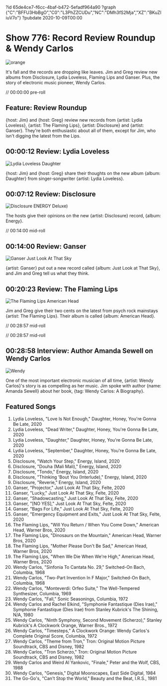 ?id 65de4ce7-f6cc-4baf-b472-5efadf964a90
?graph {"C":"BFFU3HbBgO","C0":"L3PhZZCUDu","NC":"DMh3fS2Mja","XZ":"BKuZIiuV7o"}
?pubdate 2020-10-09T00:00
# Show 776: Record Review Roundup & Wendy Carlos


![orange](https://static.soundopinions.org/images/2020/copy.jpeg)


It's fall and the records are dropping like leaves. Jim and Greg review new albums from Disclosure, Lydia Loveless, Flaming Lips and Ganser. Plus, the story of electronic music pioneer, Wendy Carlos.


// 00:00:00 pre-roll

## Feature: Review Roundup

{host: Jim} and {host: Greg} review new records from {artist: Lydia Loveless}, {artist: The Flaming Lips}, {artist: Disclosure} and {artist: Ganser}. They're both enthusiastic about all of them, except for Jim, who isn't digging the latest from the Lips.

## 00:00:12 Review: Lydia Loveless

![Lydia Loveless Daughter](https://static.soundopinions.org/assets/776/C12.jpg)

{host: Jim} and {host: Greg} share their thoughts on the new album {album: Daughter} from singer-songwriter {artist: Lydia Loveless}.


## 00:07:12 Review: Disclosure

![Disclosure ENERGY Deluxe)](https://static.soundopinions.org/assets/776/C012.jpg)

The hosts give their opinions on the new {artist: Disclosure} record, {album: Energy}.


// 00:14:00 mid-roll 

## 00:14:00 Review: Ganser

![Ganser Just Look At That Sky](https://static.soundopinions.org/assets/776/NC1.jpg)

{artist: Ganser} put out a new record called {album: Just Look at That Sky}, and Jim and Greg tell us what they think.


## 00:20:23 Review: The Flaming Lips

![The Flaming Lips American Head](https://static.soundopinions.org/assets/776/XZ1.jpg)

Jim and Greg give their two cents on the latest from psych rock mainstays {artist: The Flaming Lips}. Their album is called {album: American Head}.


// 00:28:57 mid-roll

// 00:28:57 mid-roll

## 00:28:58 Interview: Author Amanda Sewell on Wendy Carlos

![Wendy](https://static.soundopinions.org/images/2020/01809296-6507-4ebc-a8e4-f96638725438.jpeg)

One of the most important electronic musician of all time, {artist: Wendy Carlos}'s story is as compelling as her music. Jim spoke with author {name: Amanda Sewell} about her book, {tag: Wendy Carlos: A Biography}.

## Featured Songs

1. Lydia Loveless, "Love Is Not Enough," Daughter, Honey, You're Gonna Be Late, 2020
1. Lydia Loveless, "Dead Writer," Daughter, Honey, You're Gonna Be Late, 2020
1. Lydia Loveless, "Daughter," Daughter, Honey, You're Gonna Be Late, 2020
1. Lydia Loveless, "September," Daughter, Honey, You're Gonna Be Late, 2020
1. Disclosure, "Watch Your Step," Energy, Island, 2020
1. Disclosure, "Douha (Mali Mali)," Energy, Island, 2020
1. Disclosure, "Tondo," Energy, Island, 2020
1. Disclosure, "Thinking 'Bout You (Interlude)," Energy, Island, 2020
1. Disclosure, "Reverie," Energy, Island, 2020
1. Ganser, "Projector," Just Look At That Sky, Felte, 2020
1. Ganser, "Lucky," Just Look At That Sky, Felte, 2020
1. Ganser, "Shadowcasting," Just Look At That Sky, Felte, 2020
1. Ganser, "[NO YES]," Just Look At That Sky, Felte, 2020
1. Ganser, "Bags For Life," Just Look At That Sky, Felte, 2020
1. Ganser, "Emergency Equipment and Exits," Just Look At That Sky, Felte, 2020
1. The Flaming Lips, "Will You Return / When You Come Down," American Head, Warner Bros, 2020
1. The Flaming Lips, "Dinosaurs on the Mountain," American Head, Warner Bros, 2020
1. The Flaming Lips, "Mother Please Don't Be Sad," American Head, Warner Bros, 2020
1. The Flaming Lips, "When We Die When We're High," American Head, Warner Bros, 2020
1. Wendy Carlos, "Sinfonia To Cantata No. 29," Switched-On Bach, Columbia, 1968
1. Wendy Carlos, "Two-Part Invention In F Major," Switched-On Bach, Columbia, 1968
1. Wendy Carlos, "Monteverdi: Orfeo Suite," The Well-Tempered Synthesizer, Columbia, 1969
1. Wendy Carlos, "Fall," Sonic Seasonings, Columbia, 1972
1. Wendy Carlos and Rachel Elkind, "Symphonie Fantastique (Dies Irae)," Symphonie Fantastique (Dies Irae) from Stanley Kubrick's The Shining, N/A, 1980
1. Wendy Carlos, "Ninth Symphony, Second Movement (Scherzo)," Stanley Kubrick's A Clockwork Orange, Warner Bros., 1972
1. Wendy Carlos, "Timesteps," A Clockwork Orange: Wendy Carlos's Complete Original Score, Columbia, 1972
1. Wendy Carlos, "Theme from Tron," Tron: Original Motion Picture Soundtrack, CBS and Disney, 1982
1. Wendy Carlos, "Tron Scherzo," Tron: Original Motion Picture Soundtrack, CBS and Disney, 1982
1. Wendy Carlos and Weird Al Yankovic, "Finale," Peter and the Wolf, CBS, 1988
1. Wendy Carlos, "Genesis," Digital Moonscapes, East Side Digital, 1984
1. The Go-Go's, "Can't Stop the World," Beauty and the Beat, I.R.S., 1981